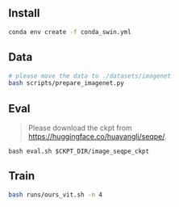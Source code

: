 ## Install

```bash
conda env create -f conda_swin.yml
```

## Data

```bash
# please move the data to ./datasets/imagenet
bash scripts/prepare_imagenet.py
```


## Eval

> Please download the ckpt from https://huggingface.co/huayangli/seqpe/.
```
bash eval.sh $CKPT_DIR/image_seqpe_ckpt
```


## Train
```bash
bash runs/ours_vit.sh -n 4
```


